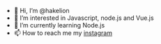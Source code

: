 - 👋 Hi, I’m @hakelion
- 👀 I’m interested in Javascript, node.js and Vue.js
- 🌱 I’m currently learning Node.js
- 📫 How to reach me my <a href="https://www.instagram.com/hakim.v.amir/">instagram</a>

<!---
hakelion/hakelion is a ✨ special ✨ repository because its `README.md` (this file) appears on your GitHub profile.
You can click the Preview link to take a look at your changes.
--->
